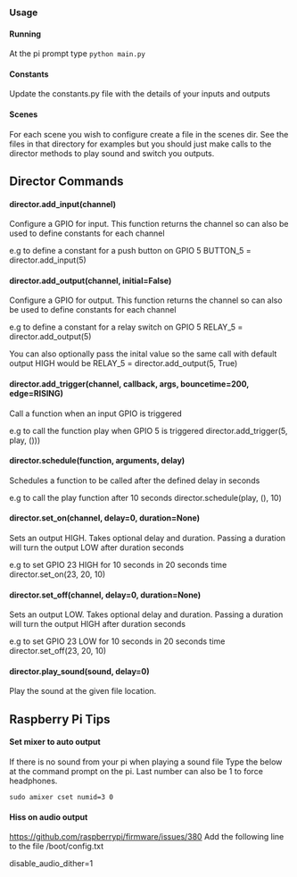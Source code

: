 ### Usage

#### Running
At the pi prompt type
`python main.py`

#### Constants
Update the constants.py file with the details of your inputs and outputs

#### Scenes
For each scene you wish to configure create a file in the scenes dir.
See the files in that directory for examples but you should just
make calls to the director methods to play sound and switch you outputs.



## Director Commands

#### director.add_input(channel)

Configure a GPIO for input. This function returns the channel so can
also be used to define constants for each channel

e.g to define a constant for a push button on GPIO 5
BUTTON_5 = director.add_input(5)



#### director.add_output(channel, initial=False)

Configure a GPIO for output. This function returns the channel so can
also be used to define constants for each channel

e.g to define a constant for a relay switch on GPIO 5
RELAY_5 = director.add_output(5)

You can also optionally pass the inital value
so the same call with default output HIGH would be
RELAY_5 = director.add_output(5, True)


#### director.add_trigger(channel, callback, args, bouncetime=200, edge=RISING)

Call a function when an input GPIO is triggered

e.g to call the function play when GPIO 5 is triggered
director.add_trigger(5, play, ()))


#### director.schedule(function, arguments, delay)

Schedules a function to be called after the defined delay in seconds

e.g to call the play function after 10 seconds
director.schedule(play, (), 10)


#### director.set_on(channel, delay=0, duration=None)

Sets an output HIGH. Takes optional delay and duration.
Passing a duration will turn the output LOW after duration seconds

e.g to set GPIO 23 HIGH for 10 seconds in 20 seconds time
director.set_on(23, 20, 10)


#### director.set_off(channel, delay=0, duration=None)

Sets an output LOW. Takes optional delay and duration.
Passing a duration will turn the output HIGH after duration seconds

e.g to set GPIO 23 LOW for 10 seconds in 20 seconds time
director.set_off(23, 20, 10)


#### director.play_sound(sound, delay=0)

Play the sound at the given file location.



## Raspberry Pi Tips

#### Set mixer to auto output
If there is no sound from your pi when playing a sound file
Type the below at the command prompt on the pi.
Last number can also be 1 to force headphones.

`sudo amixer cset numid=3 0`



#### Hiss on audio output
https://github.com/raspberrypi/firmware/issues/380
Add the following line to the file /boot/config.txt

disable_audio_dither=1


